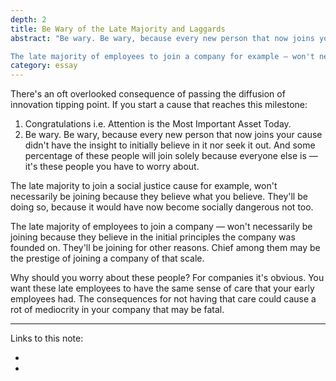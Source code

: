```yaml
---
depth: 2
title: Be Wary of the Late Majority and Laggards
abstract: "Be wary. Be wary, because every new person that now joins your cause didn't have the insight to initially believe in it nor seek it out. And some percentage of these people will join solely because everyone else is — it's these people you have to worry about. 

The late majority of employees to join a company for example — won't necessarily be joining because they believe in the initial principles the company was founded on. They'll be joining for other reasons. Chief among them will be the prestige and CV trophy, of joining a company of that scale."
category: essay
---
```

There's an oft overlooked consequence of passing the diffusion of innovation tipping point. If you start a cause that reaches this milestone: 
1. Congratulations i.e. <inter-link href="attention-is-the-best-asset-today">Attention is the Most Important Asset Today</inter-link>.
2. Be wary. Be wary, because every new person that now joins your cause didn't have the insight to initially believe in it nor seek it out. And some percentage of these people will join solely because everyone else is — it's these people you have to worry about.

The late majority to join a social justice cause for example, won't necessarily be joining because they believe what you believe. They'll be doing so, because it would have now become socially dangerous not too.

The late majority of employees to join a company — won't necessarily be joining because they believe in the initial principles the company was founded on. They'll be joining for other reasons. Chief among them may be the prestige of joining a company of that scale.

Why should you worry about these people? For companies it's obvious. You want these late employees to have the same sense of care that your early employees had. The consequences for not having that care could cause a rot of mediocrity in your company that may be fatal.

---

Links to this note:
- <inter-link href="attention-is-the-best-asset-today"></inter-link>
- <inter-link href="the-flywheel-effect-of-protesting-and-rioting"></inter-link>
